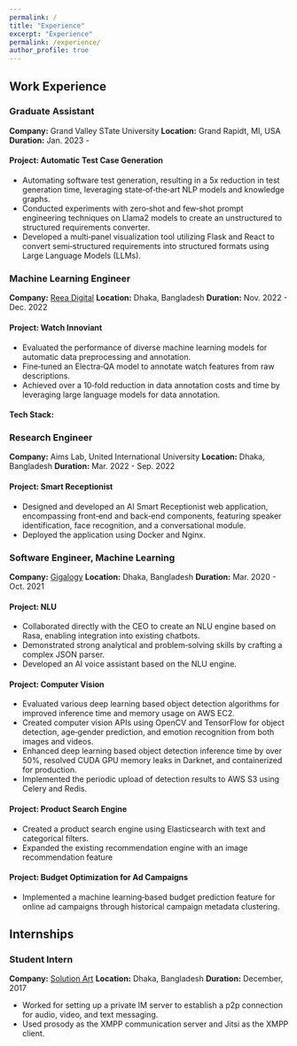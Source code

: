 ```yaml
---
permalink: /
title: "Experience"
excerpt: "Experience"
permalink: /experience/
author_profile: true
---
```



## Work Experience

### **Graduate Assistant**
**Company:** Grand Valley STate University 
**Location:** Grand Rapidt, MI, USA
**Duration:** Jan. 2023 -

#### Project: Automatic Test Case Generation
 - Automating software test generation, resulting in a 5x reduction in test generation time, leveraging state‑of‑the‑art NLP models and knowledge
graphs.
 - Conducted experiments with zero‑shot and few‑shot prompt engineering techniques on Llama2 models to create an unstructured to structured
requirements converter.
 - Developed a multi‑panel visualization tool utilizing Flask and React to convert semi‑structured requirements into structured formats using Large
Language Models (LLMs).

### **Machine Learning Engineer**
**Company:** [Reea Digital](https://www.reeadigital.com)
**Location:** Dhaka, Bangladesh
**Duration:** Nov. 2022 - Dec. 2022
#### Project: Watch Innoviant
 - Evaluated the performance of diverse machine learning models for automatic data preprocessing and annotation.
 - Fine‑tuned an Electra‑QA model to annotate watch features from raw descriptions.
 - Achieved over a 10‑fold reduction in data annotation costs and time by leveraging large language models for data annotation.
#### Tech Stack: 

### **Research Engineer**
**Company:** Aims Lab, United International University
**Location:** Dhaka, Bangladesh
**Duration:** Mar. 2022 - Sep. 2022
#### Project: Smart Receptionist
 - Designed and developed an AI Smart Receptionist web application, encompassing front‑end and back‑end components, featuring speaker
identification, face recognition, and a conversational module.
 - Deployed the application using Docker and Nginx.


### **Software Engineer, Machine Learning**
**Company:** [Gigalogy](https://gigalogy.com)
**Location:** Dhaka, Bangladesh
**Duration:** Mar. 2020 - Oct. 2021
#### Project: NLU
 - Collaborated directly with the CEO to create an NLU engine based on Rasa, enabling integration into existing chatbots.
 - Demonstrated strong analytical and problem‑solving skills by crafting a complex JSON parser.
 - Developed an AI voice assistant based on the NLU engine.

#### Project: Computer Vision
 - Evaluated various deep learning based object detection algorithms for improved inference time and memory usage on AWS EC2.
 - Created computer vision APIs using OpenCV and TensorFlow for object detection, age‑gender prediction, and emotion recognition from both
images and videos.
 - Enhanced deep learning based object detection inference time by over 50%, resolved CUDA GPU memory leaks in Darknet, and containerized
for production.
 - Implemented the periodic upload of detection results to AWS S3 using Celery and Redis.

#### Project: Product Search Engine
 - Created a product search engine using Elasticsearch with text and categorical filters.
 - Expanded the existing recommendation engine with an image recommendation feature

#### Project: Budget Optimization for Ad Campaigns
 - Implemented a machine learning‑based budget prediction feature for online ad campaigns through historical campaign metadata clustering.



## Internships
### **Student Intern**
**Company:** [Solution Art](https://solutionart.net)
**Location:** Dhaka, Bangladesh
**Duration:** December, 2017

- Worked for setting up a private IM server to establish a p2p connection for audio, video, and text messaging.
- Used prosody as the XMPP communication server and Jitsi as the XMPP client.
